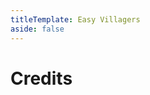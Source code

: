 ```yaml
---
titleTemplate: Easy Villagers
aside: false
---
```


# Credits

<Credits :credits="credits"/>

<script setup>
const credits = [
  {
    element: { name: "Chinese Simplified (China) translation" },
    name: {
      name: "meawerful",
      link: "https://legacy.curseforge.com/members/meawerful",
    },
  },
  {
    element: { name: "Brazilian Portuguese translation" },
    name: {
      name: "Mikeliro",
      link: "https://github.com/Mikeliro",
    },
  },
  {
    element: { name: "Indonesian translation" },
    name: {
      name: "ReyhanAhmad",
      link: "https://github.com/ReyhanAhmad",
    },
  },
  {
    element: { name: "Russian translation" },
    name: {
      name: "kazmurenko",
      link: "https://legacy.curseforge.com/members/kazmurenko",
    },
  },
  {
    element: { name: "Russian translation" },
    name: {
      name: "cyber01",
      link: "https://github.com/cyber01",
    },
  },
  {
    element: { name: "French translation" },
    name: {
      name: "dracnis",
      link: "https://github.com/dracnis",
    },
  },
  {
    element: { name: "Korean translation" },
    name: {
      name: "hayanggom",
      link: "https://github.com/hayanggom",
    },
  },
  {
    element: { name: "Chinese Simplified (China) translation" },
    name: {
      name: "mc-kaishixiaxue",
      link: "https://github.com/mc-kaishixiaxue",
    },
  },
  {
    element: { name: "Hungarian translation" },
    name: {
      name: "Dávid Czompó",
      link: "https://github.com/Czompi",
    },
  },
  {
    element: { name: "Japanese translation" },
    name: {
      name: "ALFEECLARE",
      link: "https://github.com/ALFEECLARE",
    },
  },
  {
    element: { name: "Ukrainian translation" },
    name: {
      name: "Svitlana",
      link: "https://github.com/SadSvita",
    },
  },
  {
    element: { name: "Chinese Traditional translation" },
    name: {
      name: "Lobster0228",
      link: "https://github.com/Lobster0228",
    },
  },
];
</script>
